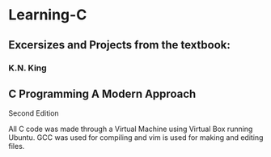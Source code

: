 # Learning-C

## Excersizes and Projects from the textbook:

### K.N. King
## C Programming A Modern Approach
Second Edition

All C code was made through a Virtual Machine using Virtual Box running Ubuntu. GCC was used for compiling and vim is used for making and editing files.
